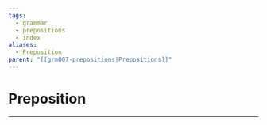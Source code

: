 ```yaml
---
tags:
  - grammar
  - prepositions
  - index
aliases:
  - Preposition
parent: "[[grm007-prepositions|Prepositions]]"
---
```

# Preposition
---
